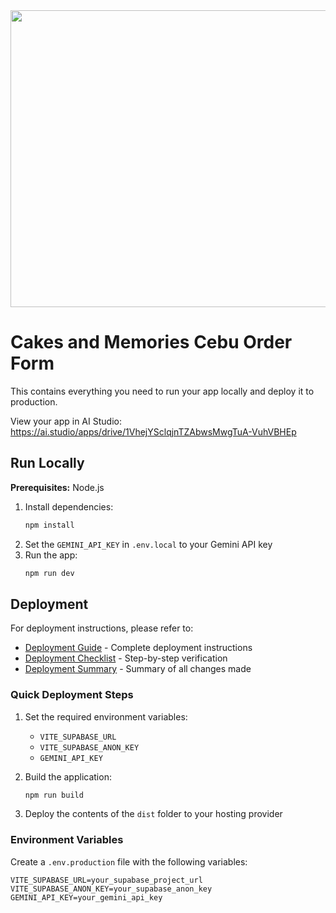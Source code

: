 <div align="center">
<img width="1200" height="475" alt="GHBanner" src="https://github.com/user-attachments/assets/0aa67016-6eaf-458a-adb2-6e31a0763ed6" />
</div>

# Cakes and Memories Cebu Order Form

This contains everything you need to run your app locally and deploy it to production.

View your app in AI Studio: https://ai.studio/apps/drive/1VhejYSclqjnTZAbwsMwgTuA-VuhVBHEp

## Run Locally

**Prerequisites:** Node.js

1. Install dependencies:
   ```bash
   npm install
   ```
2. Set the `GEMINI_API_KEY` in `.env.local` to your Gemini API key
3. Run the app:
   ```bash
   npm run dev
   ```

## Deployment

For deployment instructions, please refer to:

- [Deployment Guide](docs/DEPLOYMENT.md) - Complete deployment instructions
- [Deployment Checklist](DEPLOYMENT_CHECKLIST.md) - Step-by-step verification
- [Deployment Summary](DEPLOYMENT_SUMMARY.md) - Summary of all changes made

### Quick Deployment Steps

1. Set the required environment variables:
   - `VITE_SUPABASE_URL`
   - `VITE_SUPABASE_ANON_KEY`
   - `GEMINI_API_KEY`

2. Build the application:
   ```bash
   npm run build
   ```

3. Deploy the contents of the `dist` folder to your hosting provider

### Environment Variables

Create a `.env.production` file with the following variables:
```env
VITE_SUPABASE_URL=your_supabase_project_url
VITE_SUPABASE_ANON_KEY=your_supabase_anon_key
GEMINI_API_KEY=your_gemini_api_key
```